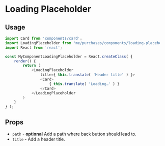 Loading Placeholder
===================

## Usage

```js
import Card from 'components/card';
import LoadingPlaceholder from 'me/purchases/components/loading-placeholder';
import React from 'react';

const MyComponentLoadingPlaceholder = React.createClass( {
	render() {
		return (
			<LoadingPlaceholder
				title={ this.translate( 'Header title' ) }>
				<Card>
					{ this.translate( 'Loading…' ) }
				</Card>
			</LoadingPlaceholder
		)
	}
} );

```

## Props

* `path` - **optional** Add a path where back button should lead to.
* `title` - Add a header title.
